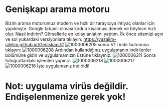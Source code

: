 # Genişkapı arama motoru
Bizim arama motorumuz modern ve hızlı bir tarayıcıya ihtiyaç olanlar için yapılmıştır. Google tabanlı olması kodun kısalması demek ve böylece hızlı olur.
Nasıl indirim?
Görsellerle en kolay anlatımı yaptım. İlk önce sitemizi açın ve sol yukardaki versiyonlara tıklayın: https://yazalim-silelim.github.io/Geniskapi/#
![1000006205](https://github.com/user-attachments/assets/00bda611-7495-41a4-be64-353c1ff1a023)
sonra V1 i indir butonuna tıklayın:
![1000006208](https://github.com/user-attachments/assets/62c51f56-4a17-4e0d-8540-92959fd7e328)
Ardından kullandığınız uygulamanın indirilenler bölümüne gidin ve uygulamamızın üstüne tıklayınız.
![1000006211](https://github.com/user-attachments/assets/715f2bfb-848a-4b67-9b3c-463656dcfe34)
Sonra fotoğraflardaki işlemleri yapınız.
![1000006218](https://github.com/user-attachments/assets/9d2924e6-5252-41d7-9364-d316a176ece3)
![1000006217](https://github.com/user-attachments/assets/a03451a3-31fd-44f1-8347-eecd050c4b5d)
![1000006216](https://github.com/user-attachments/assets/dd1ab772-8bcc-49b6-976a-eb36557d3933)
İşte uygulamanız indirildi!
# Not: uygulama virüs değildir. Endişelenmenize gerek yok!
